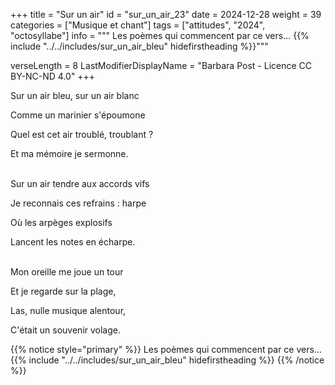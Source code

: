 +++
title = "Sur un air"
id = "sur_un_air_23"
date = 2024-12-28
weight = 39
categories = ["Musique et chant"]
tags = ["attitudes", "2024", "octosyllabe"]
info = """
Les poèmes qui commencent par ce vers...
{{% include "../../includes/sur_un_air_bleu" hidefirstheading %}}"""

verseLength = 8
LastModifierDisplayName = "Barbara Post - Licence CC BY-NC-ND 4.0"
+++

Sur un air bleu, sur un air blanc

Comme un marinier s'époumone

Quel est cet air troublé, troublant ?

Et ma mémoire je sermonne.

 \
Sur un air tendre aux accords vifs

Je reconnais ces refrains : harpe

Où les arpèges explosifs

Lancent les notes en écharpe.

 \
Mon oreille me joue un tour

Et je regarde sur la plage,

Las, nulle musique alentour,

C'était un souvenir volage.

{{% notice style="primary" %}}
Les poèmes qui commencent par ce vers...
{{% include "../../includes/sur_un_air_bleu" hidefirstheading %}}
{{% /notice %}}
